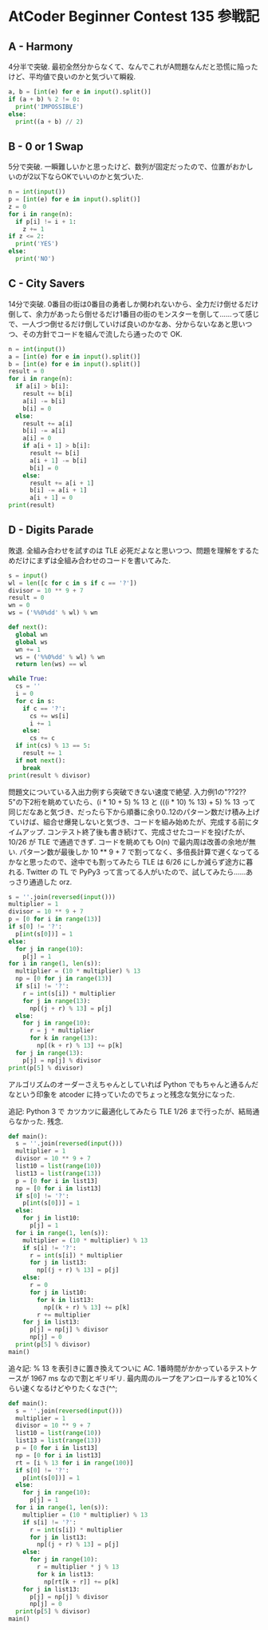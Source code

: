 # AtCoder Beginner Contest 135 参戦記

## A - Harmony

4分半で突破. 最初全然分からなくて、なんでこれがA問題なんだと恐慌に陥ったけど、平均値で良いのかと気づいて瞬殺.

```python
a, b = [int(e) for e in input().split()]
if (a + b) % 2 != 0:
  print('IMPOSSIBLE')
else:
  print((a + b) // 2)
```

## B - 0 or 1 Swap

5分で突破. 一瞬難しいかと思ったけど、数列が固定だったので、位置がおかしいのが2以下ならOKでいいのかと気づいた.

```python
n = int(input())
p = [int(e) for e in input().split()]
z = 0
for i in range(n):
  if p[i] != i + 1:
    z += 1
if z <= 2:
  print('YES')
else:
  print('NO')
```

## C - City Savers

14分で突破. 0番目の街は0番目の勇者しか関われないから、全力だけ倒せるだけ倒して、余力があったら倒せるだけ1番目の街のモンスターを倒して……って感じで、一人づつ倒せるだけ倒していけば良いのかなあ、分からないなあと思いつつ、その方針でコードを組んで流したら通ったので OK.

```python
n = int(input())
a = [int(e) for e in input().split()]
b = [int(e) for e in input().split()]
result = 0
for i in range(n):
  if a[i] > b[i]:
    result += b[i]
    a[i] -= b[i]
    b[i] = 0
  else:
    result += a[i]
    b[i] -= a[i]
    a[i] = 0
    if a[i + 1] > b[i]:
      result += b[i]
      a[i + 1] -= b[i]
      b[i] = 0
    else:
      result += a[i + 1]
      b[i] -= a[i + 1]
      a[i + 1] = 0
print(result)
```

## D - Digits Parade

敗退. 全組み合わせを試すのは TLE 必死だよなと思いつつ、問題を理解をするためだけにまずは全組み合わせのコードを書いてみた.

```python
s = input()
wl = len([c for c in s if c == '?'])
divisor = 10 ** 9 + 7
result = 0
wn = 0
ws = ('%%0%dd' % wl) % wn

def next():
  global wn
  global ws
  wn += 1
  ws = ('%%0%dd' % wl) % wn
  return len(ws) == wl

while True:
  cs = ''
  i = 0
  for c in s:
    if c == '?':
      cs += ws[i]
      i += 1
    else:
      cs += c
  if int(cs) % 13 == 5:
    result += 1
  if not next():
    break
print(result % divisor)
```

問題文についている入出力例すら突破できない速度で絶望. 入力例1の"??2??5"の下2桁を眺めていたら、(i * 10 + 5) % 13 と (((i * 10) % 13) + 5) % 13 って同じだなあと気づき、だったら下から順番に余り0..12のパターン数だけ積み上げていけば、組合せ爆発しないと気づき、コードを組み始めたが、完成する前にタイムアップ. コンテスト終了後も書き続けて、完成させたコードを投げたが、10/26 が TLE で通過できず. コードを眺めても O(n) で最内周は改善の余地が無い. パターン数が最後しか 10 ** 9 + 7 で割ってなく、多倍長計算で遅くなってるかなと思ったので、途中でも割ってみたら TLE は 6/26 にしか減らず途方に暮れる. Twitter の TL で PyPy3 って言ってる人がいたので、試してみたら……あっさり通過した orz.

```python
s = ''.join(reversed(input()))
multiplier = 1
divisor = 10 ** 9 + 7
p = [0 for i in range(13)]
if s[0] != '?':
  p[int(s[0])] = 1
else:
  for j in range(10):
    p[j] = 1
for i in range(1, len(s)):
  multiplier = (10 * multiplier) % 13
  np = [0 for j in range(13)]
  if s[i] != '?':
    r = int(s[i]) * multiplier
    for j in range(13):
      np[(j + r) % 13] = p[j]
  else:
    for j in range(10):
      r = j * multiplier
      for k in range(13):
        np[(k + r) % 13] += p[k]
  for j in range(13):
    p[j] = np[j] % divisor
print(p[5] % divisor)
```

アルゴリズムのオーダーさえちゃんとしていれば Python でもちゃんと通るんだなという印象を atcoder に持っていたのでちょっと残念な気分になった.

追記: Python 3 で カツカツに最適化してみたら TLE 1/26 まで行ったが、結局通らなかった. 残念.

```python
def main():
  s = ''.join(reversed(input()))
  multiplier = 1
  divisor = 10 ** 9 + 7
  list10 = list(range(10))
  list13 = list(range(13))
  p = [0 for i in list13]
  np = [0 for i in list13]
  if s[0] != '?':
    p[int(s[0])] = 1
  else:
    for j in list10:
      p[j] = 1
  for i in range(1, len(s)):
    multiplier = (10 * multiplier) % 13
    if s[i] != '?':
      r = int(s[i]) * multiplier
      for j in list13:
        np[(j + r) % 13] = p[j]
    else:
      r = 0
      for j in list10:
        for k in list13:
          np[(k + r) % 13] += p[k]
        r += multiplier
    for j in list13:
      p[j] = np[j] % divisor
      np[j] = 0
  print(p[5] % divisor)
main()
```

追々記: % 13 を表引きに置き換えてついに AC. 1番時間がかかっているテストケースが 1967 ms なので割とギリギリ. 最内周のループをアンロールすると10%くらい速くなるけどやりたくなさ(^^;

```python
def main():
  s = ''.join(reversed(input()))
  multiplier = 1
  divisor = 10 ** 9 + 7
  list10 = list(range(10))
  list13 = list(range(13))
  p = [0 for i in list13]
  np = [0 for i in list13]
  rt = [i % 13 for i in range(100)]
  if s[0] != '?':
    p[int(s[0])] = 1
  else:
    for j in range(10):
      p[j] = 1
  for i in range(1, len(s)):
    multiplier = (10 * multiplier) % 13
    if s[i] != '?':
      r = int(s[i]) * multiplier
      for j in list13:
        np[(j + r) % 13] = p[j]
    else:
      for j in range(10):
        r = multiplier * j % 13
        for k in list13:
          np[rt[k + r]] += p[k]
    for j in list13:
      p[j] = np[j] % divisor
      np[j] = 0
  print(p[5] % divisor)
main()
```

